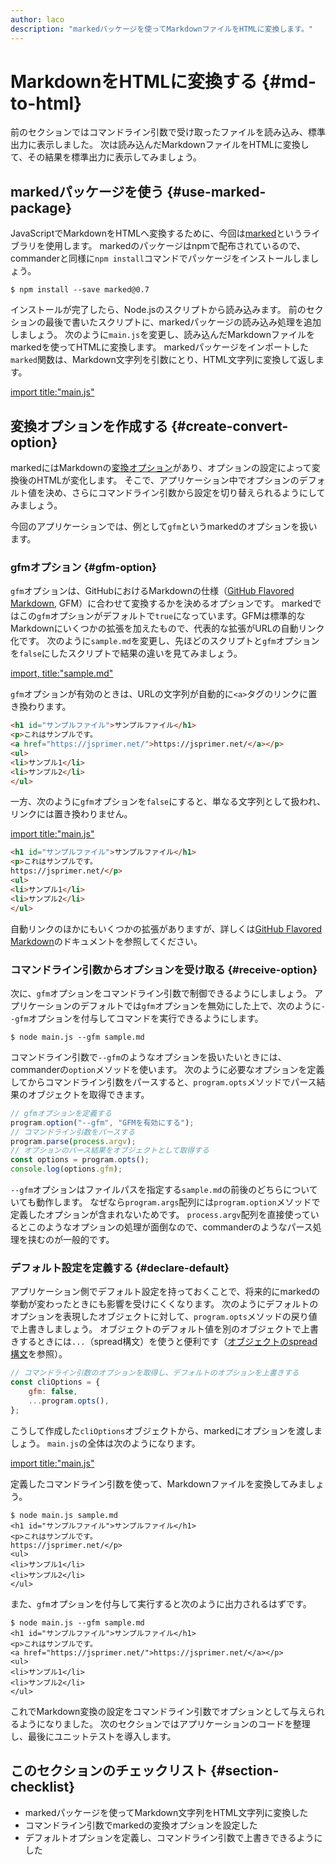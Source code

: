 ```yaml
---
author: laco 
description: "markedパッケージを使ってMarkdownファイルをHTMLに変換します。"
---
```


# MarkdownをHTMLに変換する {#md-to-html}

前のセクションではコマンドライン引数で受け取ったファイルを読み込み、標準出力に表示しました。
次は読み込んだMarkdownファイルをHTMLに変換して、その結果を標準出力に表示してみましょう。

## markedパッケージを使う {#use-marked-package}

JavaScriptでMarkdownをHTMLへ変換するために、今回は[marked][]というライブラリを使用します。
markedのパッケージはnpmで配布されているので、commanderと同様に`npm install`コマンドでパッケージをインストールしましょう。

```shell-session
$ npm install --save marked@0.7
```

インストールが完了したら、Node.jsのスクリプトから読み込みます。
前のセクションの最後で書いたスクリプトに、markedパッケージの読み込み処理を追加しましょう。
次のように`main.js`を変更し、読み込んだMarkdownファイルをmarkedを使ってHTMLに変換します。
markedパッケージをインポートした`marked`関数は、Markdown文字列を引数にとり、HTML文字列に変換して返します。

[import title:"main.js"](src/main-1.js)

## 変換オプションを作成する {#create-convert-option}

markedにはMarkdownの[変換オプション][]があり、オプションの設定によって変換後のHTMLが変化します。
そこで、アプリケーション中でオプションのデフォルト値を決め、さらにコマンドライン引数から設定を切り替えられるようにしてみましょう。

今回のアプリケーションでは、例として`gfm`というmarkedのオプションを扱います。

### gfmオプション {#gfm-option}

`gfm`オプションは、GitHubにおけるMarkdownの仕様（[GitHub Flavored Markdown][], GFM）に合わせて変換するかを決めるオプションです。
markedではこの`gfm`オプションがデフォルトで`true`になっています。GFMは標準的なMarkdownにいくつかの拡張を加えたもので、代表的な拡張がURLの自動リンク化です。
次のように`sample.md`を変更し、先ほどのスクリプトと`gfm`オプションを`false`にしたスクリプトで結果の違いを見てみましょう。

[import, title:"sample.md"](src/sample.md)

`gfm`オプションが有効のときは、URLの文字列が自動的に`<a>`タグのリンクに置き換わります。

```html
<h1 id="サンプルファイル">サンプルファイル</h1>
<p>これはサンプルです。
<a href="https://jsprimer.net/">https://jsprimer.net/</a></p>
<ul>
<li>サンプル1</li>
<li>サンプル2</li>
</ul>
```

一方、次のように`gfm`オプションを`false`にすると、単なる文字列として扱われ、リンクには置き換わりません。

[import title:"main.js"](src/main-2.js)

```html
<h1 id="サンプルファイル">サンプルファイル</h1>
<p>これはサンプルです。
https://jsprimer.net/</p>
<ul>
<li>サンプル1</li>
<li>サンプル2</li>
</ul>
```

自動リンクのほかにもいくつかの拡張がありますが、詳しくは[GitHub Flavored Markdown][]のドキュメントを参照してください。

### コマンドライン引数からオプションを受け取る {#receive-option}

次に、`gfm`オプションをコマンドライン引数で制御できるようにしましょう。
アプリケーションのデフォルトでは`gfm`オプションを無効にした上で、次のように`--gfm`オプションを付与してコマンドを実行できるようにします。

```shell-session
$ node main.js --gfm sample.md
```

コマンドライン引数で`--gfm`のようなオプションを扱いたいときには、commanderの`option`メソッドを使います。
次のように必要なオプションを定義してからコマンドライン引数をパースすると、`program.opts`メソッドでパース結果のオブジェクトを取得できます。

<!-- 差分コードなので -->
<!-- doctest:disable -->
```js
// gfmオプションを定義する
program.option("--gfm", "GFMを有効にする");
// コマンドライン引数をパースする
program.parse(process.argv);
// オプションのパース結果をオブジェクトとして取得する
const options = program.opts();
console.log(options.gfm);
```

`--gfm`オプションはファイルパスを指定する`sample.md`の前後のどちらについていても動作します。
なぜなら`program.args`配列には`program.option`メソッドで定義したオプションが含まれないためです。
`process.argv`配列を直接使っているとこのようなオプションの処理が面倒なので、commanderのようなパース処理を挟むのが一般的です。

### デフォルト設定を定義する {#declare-default}

アプリケーション側でデフォルト設定を持っておくことで、将来的にmarkedの挙動が変わったときにも影響を受けにくくなります。
次のようにデフォルトのオプションを表現したオブジェクトに対して、`program.opts`メソッドの戻り値で上書きしましょう。
オブジェクトのデフォルト値を別のオブジェクトで上書きするときには`...`（spread構文）を使うと便利です（[オブジェクトのspread構文][]を参照）。

<!-- 差分コードなので -->
<!-- doctest:disable -->
```js
// コマンドライン引数のオプションを取得し、デフォルトのオプションを上書きする
const cliOptions = {
    gfm: false,
    ...program.opts(),
};
```

こうして作成した`cliOptions`オブジェクトから、markedにオプションを渡しましょう。
`main.js`の全体は次のようになります。

[import title:"main.js"](src/main-3.js)

定義したコマンドライン引数を使って、Markdownファイルを変換してみましょう。

```shell-session
$ node main.js sample.md
<h1 id="サンプルファイル">サンプルファイル</h1>
<p>これはサンプルです。
https://jsprimer.net/</p>
<ul>
<li>サンプル1</li>
<li>サンプル2</li>
</ul>
```

また、`gfm`オプションを付与して実行すると次のように出力されるはずです。

```shell-session
$ node main.js --gfm sample.md 
<h1 id="サンプルファイル">サンプルファイル</h1>
<p>これはサンプルです。
<a href="https://jsprimer.net/">https://jsprimer.net/</a></p>
<ul>
<li>サンプル1</li>
<li>サンプル2</li>
</ul>
```

これでMarkdown変換の設定をコマンドライン引数でオプションとして与えられるようになりました。
次のセクションではアプリケーションのコードを整理し、最後にユニットテストを導入します。

## このセクションのチェックリスト {#section-checklist}

- markedパッケージを使ってMarkdown文字列をHTML文字列に変換した
- コマンドライン引数でmarkedの変換オプションを設定した
- デフォルトオプションを定義し、コマンドライン引数で上書きできるようにした

[marked]: https://github.com/chjj/marked
[変換オプション]: https://marked.js.org/#/USING_ADVANCED.md#options
[GitHub Flavored Markdown]: https://github.github.com/gfm/
[オブジェクトのspread構文]: ../../../basic/object/README.md#object-spread-syntax
